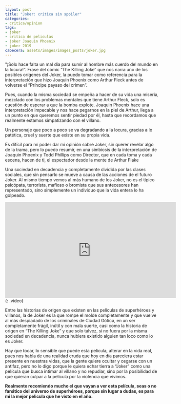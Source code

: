 ```yaml
---
layout: post
title: "Joker: critica sin spoiler"
categories:
- critica/opinion
tags: 
- joker
- critica de peliculas
- joker Joaquin Phoenix
- joker 2019
cabecera: assets/images/images_posts/joker.jpg
---
```

"¡Solo hace falta un mal dia para sumir al hombre más cuerdo del mundo en la locura!”. Frase del cómic “The Killing Joke” que nos narra uno de los posibles orígenes del Joker, la puedo tomar como referencia para la interpretación que hizo Joaquin Phoenix como Arthur Fleck antes de volverse el “Príncipe payaso del crimen”.

Pues, cuando la misma sociedad se empeña a hacer de su vida una miseria, mezclado con los problemas mentales que tiene Arthur Fleck, solo es cuestión de esperar a que la bomba explote. Joaquin Phoenix hace una interpretación impecable y nos hace pegarnos en la piel de Arthur, llega a un punto en que queremos sentir piedad por él, hasta que recordamos que realmente estamos simpatizando con el villano. 

Un personaje que poco a poco se va degradando a la locura, gracias a lo patética, cruel y suerte que existe en su propia vida.

Es difícil para mí poder dar mi opinión sobre Joker, sin querer revelar algo de la trama, pero lo puedo resumir, en una simbiosis de la interpretación de Joaquin Phoenix y Todd Phillips como Director, que en cada toma y cada escena, hacen de ti, el espectador desde la mente de Arthur Flake

Una sociedad en decadencia y completamente dividida por las clases sociales, que sin pensarlo se mueve a causa de las acciones de el futuro Joker. Al mismo tiempo vemos al más humano de los Joker, no es el típico psicópata, terrorista, mafioso o bromista que sus antecesores han representado, sino simplemente un individuo que la vida entera lo ha golpeado.

<iframe width="560" height="315" src="https://www.youtube.com/embed/Ma1arYS5hEc" frameborder="0" allow="accelerometer; autoplay; encrypted-media; gyroscope; picture-in-picture" allowfullscreen></iframe>
{: .video}

Entre las historias de origen que existen en las películas de superhéroes y villanos, la de Joker es la que rompe el molde completamente y que vuelve al más despiadado de los criminales de Ciudad Gótica, en un ser completamente frágil, inútil y con mala suerte, casi como la historia de origen en “The Killing Joke” y que solo talvez, si no fuera por la misma sociedad en decadencia, nunca hubiera existido alguien tan loco como lo es Joker.

Hay que tocar, lo sensible que puede esta película, alterar en la vida real, pues nos habla de una realidad cruda que hoy en día pareciera estar presente en nuestras vidas, que la gente quiere ocultar y cegarse con un antifaz, pero no lo digo porque le quiera echar tierra a “Joker” como una película que busca intimar al villano y no repudiar, sino por la posibilidad de que quieran culpar a la película por la violencia que vivimos.

**Realmente recomiendo mucho el que vayan a ver esta película, seas o no fanático del universo de superhéroes, porque sin lugar a dudas, es para mi la mejor pelicula que he visto en el año.**
